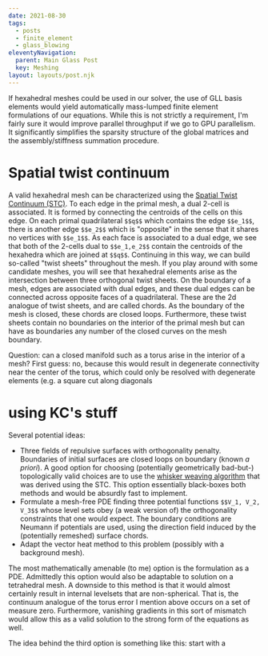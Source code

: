 ```yaml
---
date: 2021-08-30
tags:
  - posts
  - finite_element
  - glass_blowing
eleventyNavigation:
  parent: Main Glass Post
  key: Meshing
layout: layouts/post.njk
---
```


If hexahedral meshes could be used in our solver, the use of GLL basis elements would yield automatically mass-lumped finite element formulations
of our equations. While this is not strictly a requirement, I'm fairly sure it would improve parallel throughput if we go to GPU parallelism.
It significantly simplifies the sparsity structure of the global matrices and the assembly/stiffness summation procedure.

# Spatial twist continuum
A valid hexahedral mesh can be characterized using the
[Spatial Twist Continuum (STC)](https://www.sciencedirect.com/science/article/abs/pii/S0168874X97819567).
To each edge in the primal mesh, a dual 2-cell is associated. It is formed by connecting the centroids of the cells on this edge.
On each primal quadrilateral `$$q$$` which contains the edge `$$e_1$$`, there is another edge `$$e_2$$` which is "opposite" in the sense that it shares no vertices with `$$e_1$$`. 
As each face is associated to a dual edge, we see that both of the 2-cells dual to `$$e_1,e_2$$` contain the centroids of the hexahedra which are joined at `$$q$$`.
Continuing in this way, we can build so-called "twist sheets" throughout the mesh.
If you play around with some candidate meshes, you will see that hexahedral elements arise as the intersection between three orthogonal twist sheets. 
On the boundary of a mesh, edges are associated with dual edges, and these dual edges can be connected across opposite faces of a quadrilateral. 
These are the 2d analogue of twist sheets, and are called chords. As the boundary of the mesh is closed, these chords are closed loops.
Furthermore, these twist sheets contain no boundaries on the interior of the primal mesh but can have as boundaries
any number of the closed curves on the mesh boundary.

Question: can a closed manifold such as a torus arise in the interior of a mesh? First guess: no, because this would result in degenerate
connectivity near the center of the torus, which could only be resolved with degenerate elements (e.g. a square cut along diagonals
# using KC's stuff

Several potential ideas:
  * Three fields of repulsive surfaces with orthogonality penalty. Boundaries of initial surfaces are closed loops on boundary (known _a priori_). 
  A good option for choosing (potentially geometrically bad-but-) topologically valid choices are to use the [whisker weaving algorithm](https://onlinelibrary.wiley.com/doi/abs/10.1002/%28SICI%291097-0207%2819961015%2939%3A19%3C3327%3A%3AAID-NME2%3E3.0.CO%3B2-H) 
  that was derived using the STC. This option essentially black-boxes both methods and would be absurdly fast to implement.
  * Formulate a mesh-free PDE finding three potential functions `$$V_1, V_2, V_3$$` whose level sets obey (a weak version of) the orthogonality constraints that one would expect. 
  The boundary conditions are Neumann if potentials are used, using the direction field induced by the (potentially remeshed) surface chords. 
  * Adapt the vector heat method to this problem (possibly with a background mesh). 
  
The most mathematically amenable (to me) option is the formulation as a PDE. Admittedly this option would also be adaptable to solution on a tetrahedral mesh. A downside to this method is that it would
almost certainly result in internal levelsets that are non-spherical. That is, the continuum analogue of the torus error I mention above
occurs on a set of measure zero. Furthermore, vanishing gradients in this sort of mismatch would allow this as a valid solution to the strong form of the equations as well.

The idea behind the third option is something like this: start with a 